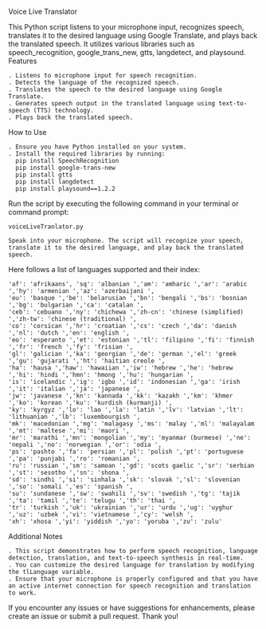 Voice Live Translator

This Python script listens to your microphone input, recognizes speech, translates it to the desired language using Google Translate, and plays back the translated speech. It utilizes various libraries such as speech_recognition, google_trans_new, gtts, langdetect, and playsound.
Features

    . Listens to microphone input for speech recognition.
    . Detects the language of the recognized speech.
    . Translates the speech to the desired language using Google Translate.
    . Generates speech output in the translated language using text-to-speech (TTS) technology.
    . Plays back the translated speech.

How to Use

    . Ensure you have Python installed on your system.
    . Install the required libraries by running:
      pip install SpeechRecognition
      pip install google-trans-new
      pip install gtts
      pip install langdetect
      pip install playsound==1.2.2

Run the script by executing the following command in your terminal or command prompt:

    voiceLiveTranlator.py

    Speak into your microphone. The script will recognize your speech, translate it to the desired language, and play back the translated speech.


Here follows a list of languages supported and their index:

    'af': 'afrikaans', 'sq': 'albanian ','am': 'amharic ','ar': 'arabic ','hy': 'armenian ','az': 'azerbaijani ',
    'eu': 'basque ','be': 'belarusian ','bn': 'bengali ','bs': 'bosnian ','bg': 'bulgarian ','ca': 'catalan ',
    'ceb': 'cebuano ','ny': 'chichewa ','zh-cn': 'chinese (simplified) ','zh-tw': 'chinese (traditional) ',
    'co': 'corsican ','hr': 'croatian ','cs': 'czech ','da': 'danish ','nl': 'dutch ','en': 'english ',
    'eo': 'esperanto ','et': 'estonian ','tl': 'filipino ','fi': 'finnish ','fr': 'french ','fy': 'frisian ',
    'gl': 'galician ','ka': 'georgian ','de': 'german ','el': 'greek ','gu': 'gujarati ','ht': 'haitian creole ',
    'ha': 'hausa ','haw': 'hawaiian ','iw': 'hebrew ','he': 'hebrew ','hi': 'hindi ','hmn': 'hmong ','hu': 'hungarian ',
    'is': 'icelandic ','ig': 'igbo ','id': 'indonesian ','ga': 'irish ','it': 'italian ','ja': 'japanese ',
    'jw': 'javanese ','kn': 'kannada ','kk': 'kazakh ','km': 'khmer ','ko': 'korean ','ku': 'kurdish (kurmanji) ',
    'ky': 'kyrgyz ','lo': 'lao ','la': 'latin ','lv': 'latvian ','lt': 'lithuanian ','lb': 'luxembourgish ',
    'mk': 'macedonian ','mg': 'malagasy ','ms': 'malay ','ml': 'malayalam ','mt': 'maltese ','mi': 'maori ',
    'mr': 'marathi ','mn': 'mongolian ','my': 'myanmar (burmese) ','ne': 'nepali ','no': 'norwegian ','or': 'odia ',
    'ps': 'pashto ','fa': 'persian ','pl': 'polish ','pt': 'portuguese ','pa': 'punjabi ','ro': 'romanian ',
    'ru': 'russian ','sm': 'samoan ','gd': 'scots gaelic ','sr': 'serbian ','st': 'sesotho ','sn': 'shona ',
    'sd': 'sindhi ','si': 'sinhala ','sk': 'slovak ','sl': 'slovenian ','so': 'somali ','es': 'spanish ',
    'su': 'sundanese ','sw': 'swahili ','sv': 'swedish ','tg': 'tajik ','ta': 'tamil ','te': 'telugu ','th': 'thai ',
    'tr': 'turkish ','uk': 'ukrainian ','ur': 'urdu ','ug': 'uyghur ','uz': 'uzbek ','vi': 'vietnamese ','cy': 'welsh ',
    'xh': 'xhosa ','yi': 'yiddish ','yo': 'yoruba ','zu': 'zulu'

Additional Notes

    . This script demonstrates how to perform speech recognition, language detection, translation, and text-to-speech synthesis in real-time.
    . You can customize the desired language for translation by modifying the tlLanguage variable.
    . Ensure that your microphone is properly configured and that you have an active internet connection for speech recognition and translation to work.

If you encounter any issues or have suggestions for enhancements, please create an issue or submit a pull request. Thank you!
